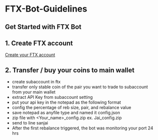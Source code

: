 # FTX-Bot-Guidelines
## Get Started with FTX Bot
## 1. Create FTX account
[Create your FTX account](https://ftx.com/#a=27149073)

## 2. Transfer / buy your coins to main wallet

- create subaccount in ftx
- transfer only stable coin of the pair you want to trade to subaccount from your main wallet
- extract API Key from subaccount setting
- put your api key in the notepad as the following format
- config the percentage of reb size, pair, and rebalance value
- save notepad as anyfile type and named it config.json
- zip file with <Your_name>_config.zip ex. Jai_config.zip
- send to line sanjai
- After the first rebalance triggered, the bot was monitoring your port 24 hrs
